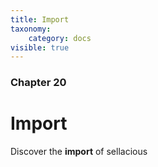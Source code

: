 ```yaml
---
title: Import
taxonomy:
    category: docs
visible: true
---
```


### Chapter 20

# Import

Discover the **import** of sellacious 
